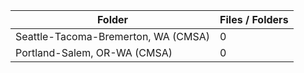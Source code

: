 | Folder                              |   Files / Folders |
|-------------------------------------|-------------------|
| Seattle-Tacoma-Bremerton, WA (CMSA) |                 0 |
| Portland-Salem, OR-WA (CMSA)        |                 0 |